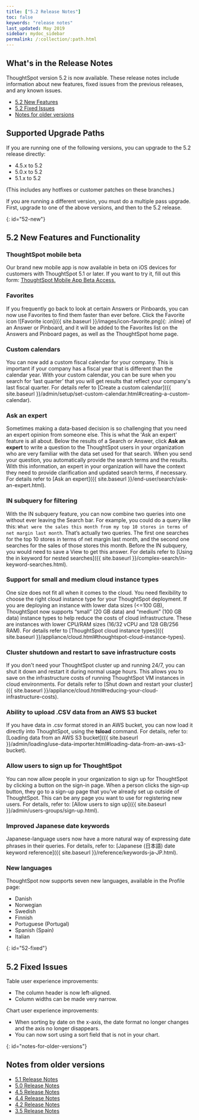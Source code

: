 ```yaml
---
title: ["5.2 Release Notes"]
toc: false
keywords: "release notes"
last_updated: May 2019
sidebar: mydoc_sidebar
permalink: /:collection/:path.html
---
```


## What's in the Release Notes

ThoughtSpot version 5.2 is now available. These release notes include information about new features,
fixed issues from the previous releases, and any known issues.

* [5.2 New Features](#52-new)
* [5.2 Fixed Issues](#52-fixed)
* [Notes for older versions](#notes-for-older-versions)

## Supported Upgrade Paths

If you are running one of the following versions, you can upgrade to the 5.2 release
directly:

* 4.5.x to 5.2
* 5.0.x to 5.2
* 5.1.x to 5.2

(This includes any hotfixes or customer patches on these branches.)

If you are running a different version, you must do a multiple pass upgrade.
First, upgrade to one of the above versions, and then to the 5.2 release.

{: id="52-new"}
## 5.2 New Features and Functionality

### ThoughtSpot mobile beta

Our brand new mobile app is now available in beta on iOS devices for customers with ThoughtSpot 5.1 or later. If you want to try it, fill out this form: <a href="https://docs.google.com/forms/d/e/1FAIpQLSfs8SyPeXdiL5lpcp8tulPLLoaXbNJcpNgIuFcU6pr34vOx6A/viewform" target="_blank">ThoughtSpot Mobile App Beta Access.</a>

### Favorites

If you frequently go back to look at certain Answers or Pinboards, you can now use Favorites to find them faster than ever before. Click the Favorite icon ![Favorite icon]({{ site.baseurl }}/images/icon-favorite.png){: .inline} of an Answer or Pinboard, and it will be added to the Favorites list on the Answers and Pinboard pages, as well as the ThoughtSpot home page.

### Custom calendars

You can now add a custom fiscal calendar for your company. This is important if your company has a fiscal year that is different than the calendar year. With your custom calendar, you can be sure when you search for ‘last quarter’ that you will get results that reflect your company's last fiscal quarter. For details refer to [Create a custom calendar]({{ site.baseurl }}/admin/setup/set-custom-calendar.html#creating-a-custom-calendar).

### Ask an expert

Sometimes making a data-based decision is so challenging that you need an expert opinion from someone else. This is what the 'Ask an expert' feature is all about. Below the results of a Search or Answer, click **Ask an expert** to write a question to the ThoughtSpot users in your organization who are very familiar with the data set used for that search.  When you send your question, you automatically provide the search terms and the results. With this information, an expert in your organization will have the context they need to provide clarification and updated search terms, if necessary. For details refer to [Ask an expert]({{ site.baseurl }}/end-user/search/ask-an-expert.html).

### IN subquery for filtering

With the IN subquery feature, you can now combine two queries into one without ever leaving the Search bar. For example, you could do a query like this: `What were the sales this month from my top 10 stores in terms of net margin last month`. That’s actually two queries. The first one searches for the top 10 stores in terms of net margin last month, and the second one searches for the sales of those stores this month.  Before the IN subquery, you would need to save a View to get this answer. For details refer to [Using the in keyword for nested searches]({{ site.baseurl }}/complex-search/in-keyword-searches.html).

### Support for small and medium cloud instance types

One size does not fit all when it comes to the cloud. You need flexibility to choose the right cloud instance type for your ThoughtSpot deployment. If you are deploying an instance with lower data sizes (<=100 GB), ThoughtSpot now supports “small” (20 GB data) and “medium” (100 GB data) instance types to help reduce the costs of cloud infrastructure. These are instances with lower CPU/RAM sizes (16/32 vCPU and 128 GB/256 RAM). For details refer to [ThoughtSpot cloud instance types]({{ site.baseurl }}/appliance/cloud.html#thoughtspot-cloud-instance-types).

### Cluster shutdown and restart to save infrastructure costs

If you don't need your ThoughtSpot cluster up and running 24/7, you can shut it down and restart it during normal usage hours. This allows you to save on the infrastructure costs of running ThoughtSpot VM instances in cloud environments. For details refer to [Shut down and restart your cluster]({{ site.baseurl }}/appliance/cloud.html#reducing-your-cloud-infrastructure-costs).

### Ability to upload .CSV data from an AWS S3 bucket

If you have data in .csv format stored in an AWS bucket, you can now load it directly into ThoughtSpot, using the **tsload** command. For details, refer to: [Loading data from an AWS S3 bucket]({{ site.baseurl }}/admin/loading/use-data-importer.html#loading-data-from-an-aws-s3-bucket).

### Allow users to sign up for ThoughtSpot

You can now allow people in your organization to sign up for ThoughtSpot by clicking a button on the sign-in page. When a person clicks the sign-up button, they go to a sign-up page that you’ve already set up outside of ThoughtSpot. This can be any page you want to use for registering new users.
For details, refer to: [Allow users to sign up]({{ site.baseurl }}/admin/users-groups/sign-up.html).

### Improved Japanese date keywords

Japanese-language users now have a more natural way of expressing date phrases in their queries.
For details, refer to: [Japanese (日本語) date keyword reference]({{ site.baseurl }}/reference/keywords-ja-JP.html).

### New languages

ThoughtSpot now supports seven new languages, available in the Profile page:
* Danish
* Norwegian
* Swedish
* Finnish
* Portuguese (Portugal)
* Spanish (Spain)
* Italian

{: id="52-fixed"}
## 5.2 Fixed Issues

Table user experience improvements:
* The column header is now left-aligned.
* Column widths can be made very narrow.

Chart user experience improvements:
* When sorting by date on the x-axis, the date format no longer changes and the axis no longer disappears.
* You can now sort using a sort field that is not in your chart.

{: id="notes-for-older-versions"}
## Notes from older versions

* [5.1 Release Notes](/5.1/pdf/ThoughtSpot_Release_Notes_5.1.pdf)
* [5.0 Release Notes](/5.0/pdf/ThoughtSpot_Release_Notes_5.0.pdf)
* [4.5 Release Notes](/4.5/pdf/ThoughtSpot_Release_Notes_4.5.pdf)
* [4.4 Release Notes](/4.4/pdf/ThoughtSpot_Release_Notes_4.4.pdf)
* [4.2 Release Notes](/4.2/pdf/ThoughtSpot_Release_Notes_4.2.2.pdf)
* [3.5 Release Notes](/3.5/pdf/ThoughtSpot_Release_Notes_3.5.7.pdf)
